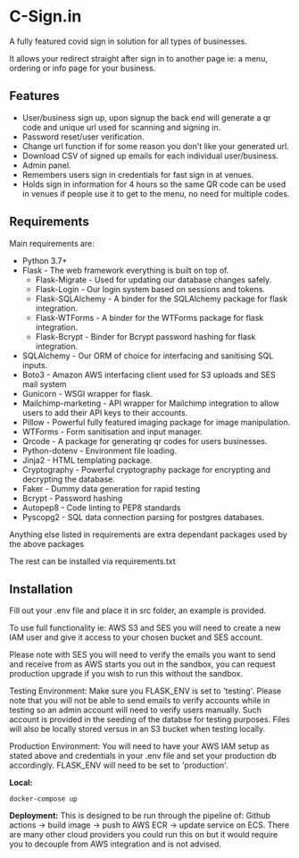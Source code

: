# C-Sign.in

A fully featured covid sign in solution for all types of businesses.

It allows your redirect straight after sign in to another page ie: a menu, ordering or info page 
for your business.

## Features
 - User/business sign up, upon signup the back end will generate a qr code and unique url 
 used for scanning and signing in.
 - Password reset/user verification.
 - Change url function if for some reason you don't like your generated url.
 - Download CSV of signed up emails for each individual user/business.
 - Admin panel.
 - Remembers users sign in credentials for fast sign in at venues.
 - Holds sign in information for 4 hours so the same QR code can be used in venues if 
 people use it to get to the menu, no need for multiple codes.

## Requirements
Main requirements are:
 - Python 3.7+
 - Flask - The web framework everything is built on top of.
    - Flask-Migrate - Used for updating our database changes safely.
    - Flask-Login - Our login system based on sessions and tokens.
    - Flask-SQLAlchemy - A binder for the SQLAlchemy package for flask integration.
    - Flask-WTForms - A binder for the WTForms package for flask integration.
    - Flask-Bcrypt - Binder for Bcrypt password hashing for flask integration.
 - SQLAlchemy - Our ORM of choice for interfacing and sanitising SQL inputs.
 - Boto3 - Amazon AWS interfacing client used for S3 uploads and SES mail system
 - Gunicorn - WSGI wrapper for flask.
 - Mailchimp-marketing - API wrapper for Mailchimp integration to allow users to add their API keys to their accounts.
 - Pillow - Powerful fully featured imaging package for image manipulation.
 - WTForms - Form sanitisation and input manager.
 - Qrcode - A package for generating qr codes for users businesses.
 - Python-dotenv - Environment file loading.
 - Jinja2 - HTML templating package.
 - Cryptography - Powerful cryptography package for encrypting and decrypting the database.
 - Faker - Dummy data generation for rapid testing
 - Bcrypt - Password hashing
 - Autopep8 - Code linting to PEP8 standards
 - Pyscopg2 - SQL data connection parsing for postgres databases.
 
 Anything else listed in requirements are extra dependant packages used by the above packages
 
The rest can be installed via requirements.txt


## Installation
Fill out your .env file and place it in src folder, an example is provided.

To use full functionality ie: AWS S3 and SES you will need to create a new IAM user and give it access to your 
chosen bucket and SES account.

Please note with SES you will need to verify the emails you want to send and receive from as AWS starts you out 
in the sandbox, you can request production upgrade if you wish to run this without the sandbox.

Testing Environment:
Make sure you FLASK_ENV is set to 'testing'. Please note that you will not be able to send emails to verify accounts 
while in testing so an admin account will need to verify users manually. Such account is provided in the seeding of the databse 
for testing purposes.
Files will also be locally stored versus in an S3 bucket when testing locally.

Production Environment:
You will need to have your AWS IAM setup as stated above and credentials in your .env file and set your production db accordingly.
FLASK_ENV will need to be set to 'production'.


__Local:__

```shell script
docker-compose up
```

__Deployment:__
This is designed to be run through the pipeline of: Github actions -> build image -> push to AWS ECR -> update service 
on ECS.
There are many other cloud providers you could run this on but it would require you to decouple from AWS integration and 
is not advised.